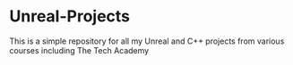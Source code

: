 # Unreal-Projects
 This is a simple repository for all my Unreal and C++ projects from various courses including The Tech Academy

